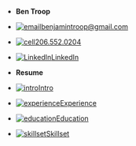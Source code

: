 <!-- docs/_sidebar.md -->

- **Ben Troop**
- [![email](https://icongr.am/material/email.svg?size=16&color=currentColor)benjamintroop@gmail.com](mailto:benjamintroop@gmail.com) 
- [![cell](https://icongr.am/material/phone.svg?size=16&color=currentColor)206.552.0204](tel:2065520204)
- [![LinkedIn](https://icongr.am/material/linkedin.svg?size=16&color=currentColor)LinkedIn](https://www.linkedin.com/in/bentroop)


- **Resume**
- [![intro](https://icongr.am/material/account.svg?size=16&color=currentColor)Intro](/?id=intro)
- [![experience](https://icongr.am/material/briefcase.svg?size=16&color=currentColor)Experience](/?id=experience)
- [![education](https://icongr.am/material/school.svg?size=16&color=currentColor)Education](/?id=education)
- [![skillset](https://icongr.am/material/hammer-wrench.svg?size=16&color=currentColor)Skillset](/?id=skillset)

